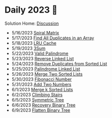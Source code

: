 # Daily 2023 🍅

Solution Home: [Discussion](https://github.com/changbal/sg-leetcode/discussions/categories/daily-grind)

- 5/16/2023 [Spiral Matrix](https://github.com/changbal/sg-leetcode/discussions/7)
- 5/17/2023 [Find All Duplicates in an Array](https://github.com/changbal/sg-leetcode/discussions/8)
- 5/18/2023 [LRU Cache](https://github.com/changbal/sg-leetcode/discussions/9)
- 5/19/2023 [3Sum](https://github.com/changbal/sg-leetcode/discussions/10)
- 5/22/2023 [Valid Palindrome](https://github.com/changbal/sg-leetcode/discussions/11)
- 5/23/2023 [Reverse Linked List](https://github.com/changbal/sg-leetcode/discussions/12)
- 5/24/2023 [Remove Duplicates from Sorted List](https://github.com/changbal/sg-leetcode/discussions/17)
- 5/25/2023 [Palindrome Linked List](https://github.com/changbal/sg-leetcode/discussions/18)
- 5/26/2023 [Merge Two Sorted Lists](https://github.com/changbal/sg-leetcode/discussions/21)
- 5/30/2023 [Fibonacci Number](https://github.com/changbal/sg-leetcode/discussions/23)
- 5/31/2023 [Add Two Numbers](https://github.com/changbal/sg-leetcode/discussions/24)
- 6/1/2023 [Merge k Sorted Lists](https://github.com/changbal/sg-leetcode/discussions/25)
- 6/2/2023 [Climbing Stairs](https://github.com/changbal/sg-leetcode/discussions/26)
- 6/5/2023 [Symmetric Tree](https://github.com/changbal/sg-leetcode/discussions/31)
- 6/6/2023 [Recovery Binary Tree](https://github.com/changbal/sg-leetcode/discussions/35)
- 6/9/2023 [Flatten Binary Tree](https://github.com/changbal/sg-leetcode/discussions/39)
